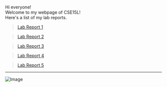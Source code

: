 Hi everyone!\
Welcome to my webpage of CSE15L!\
Here's a list of my lab reports.


>[Lab Report 1](https://ZhuoyangM.github.io/cse15l-lab-reports/lab-report-1-week-2.html)

>[Lab Report 2](https://zhuoyangm.github.io/cse15l-lab-reports/lab-report-2-week-4.html)

>[Lab Report 3](https://zhuoyangm.github.io/cse15l-lab-reports/lab-report-3-week-6.html)

>[Lab Report 4](https://zhuoyangm.github.io/cse15l-lab-reports/lab-report-4-week-8.html)

>[Lab Report 5](https://zhuoyangm.github.io/cse15l-lab-reports/lab-report-5-week-10.html)

---
![Image](https://i.guim.co.uk/img/media/26392d05302e02f7bf4eb143bb84c8097d09144b/446_167_3683_2210/master/3683.jpg?width=1200&height=1200&quality=85&auto=format&fit=crop&s=49ed3252c0b2ffb49cf8b508892e452d)



